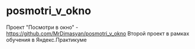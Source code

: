 # posmotri_v_okno
Проект "Посмотри в окно" - https://github.com/MrDimasyan/posmotri_v_okno
Второй проект в рамках обучения в Яндекс.Практикуме

